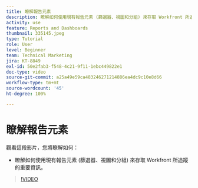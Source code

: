 ```yaml
---
title: 瞭解報告元素
description: 瞭解如何使用現有報告元素 (篩選器、視圖和分組) 來存取 Workfront 所追蹤的資訊。
activity: use
feature: Reports and Dashboards
thumbnail: 335145.jpeg
type: Tutorial
role: User
level: Beginner
team: Technical Marketing
jira: KT-8849
exl-id: 50e2fab3-f548-4c21-9f11-1ebc449822e1
doc-type: video
source-git-commit: a25a49e59ca483246271214886ea4dc9c10e8d66
workflow-type: tm+mt
source-wordcount: '45'
ht-degree: 100%

---
```


# 瞭解報告元素

觀看這段影片，您將瞭解如何：

* 瞭解如何使用現有報告元素 (篩選器、視圖和分組) 來存取 Workfront 所追蹤的重要資訊。

>[!VIDEO](https://video.tv.adobe.com/v/335145/?quality=12&learn=on)
